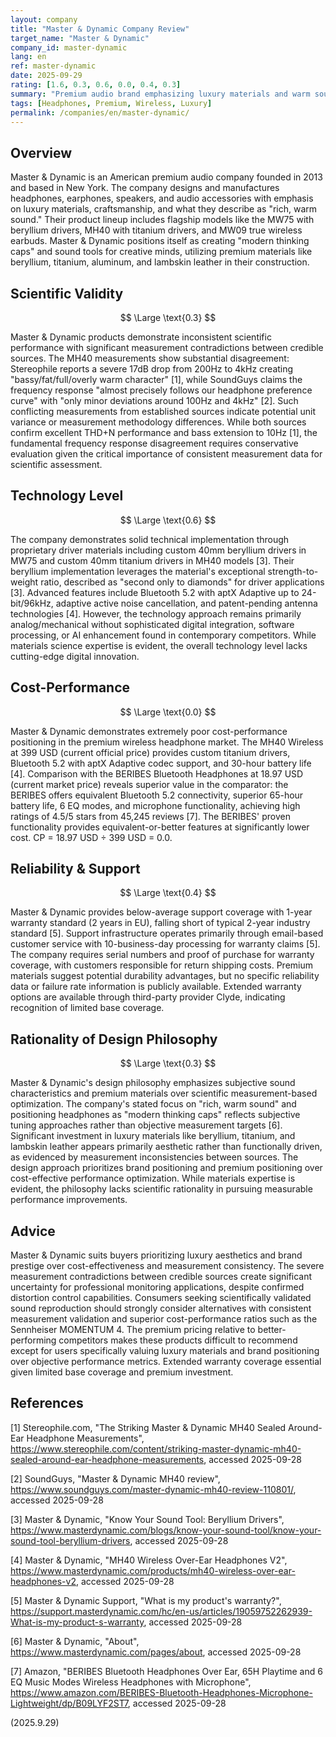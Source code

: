 ```yaml
---
layout: company
title: "Master & Dynamic Company Review"
target_name: "Master & Dynamic"
company_id: master-dynamic
lang: en
ref: master-dynamic
date: 2025-09-29
rating: [1.6, 0.3, 0.6, 0.0, 0.4, 0.3]
summary: "Premium audio brand emphasizing luxury materials and warm sound signature, but with limited scientific measurement focus and problematic frequency response characteristics"
tags: [Headphones, Premium, Wireless, Luxury]
permalink: /companies/en/master-dynamic/
---
```


## Overview

Master & Dynamic is an American premium audio company founded in 2013 and based in New York. The company designs and manufactures headphones, earphones, speakers, and audio accessories with emphasis on luxury materials, craftsmanship, and what they describe as "rich, warm sound." Their product lineup includes flagship models like the MW75 with beryllium drivers, MH40 with titanium drivers, and MW09 true wireless earbuds. Master & Dynamic positions itself as creating "modern thinking caps" and sound tools for creative minds, utilizing premium materials like beryllium, titanium, aluminum, and lambskin leather in their construction.

## Scientific Validity

$$ \Large \text{0.3} $$

Master & Dynamic products demonstrate inconsistent scientific performance with significant measurement contradictions between credible sources. The MH40 measurements show substantial disagreement: Stereophile reports a severe 17dB drop from 200Hz to 4kHz creating "bassy/fat/full/overly warm character" [1], while SoundGuys claims the frequency response "almost precisely follows our headphone preference curve" with "only minor deviations around 100Hz and 4kHz" [2]. Such conflicting measurements from established sources indicate potential unit variance or measurement methodology differences. While both sources confirm excellent THD+N performance and bass extension to 10Hz [1], the fundamental frequency response disagreement requires conservative evaluation given the critical importance of consistent measurement data for scientific assessment.

## Technology Level

$$ \Large \text{0.6} $$

The company demonstrates solid technical implementation through proprietary driver materials including custom 40mm beryllium drivers in MW75 and custom 40mm titanium drivers in MH40 models [3]. Their beryllium implementation leverages the material's exceptional strength-to-weight ratio, described as "second only to diamonds" for driver applications [3]. Advanced features include Bluetooth 5.2 with aptX Adaptive up to 24-bit/96kHz, adaptive active noise cancellation, and patent-pending antenna technologies [4]. However, the technology approach remains primarily analog/mechanical without sophisticated digital integration, software processing, or AI enhancement found in contemporary competitors. While materials science expertise is evident, the overall technology level lacks cutting-edge digital innovation.

## Cost-Performance

$$ \Large \text{0.0} $$

Master & Dynamic demonstrates extremely poor cost-performance positioning in the premium wireless headphone market. The MH40 Wireless at 399 USD (current official price) provides custom titanium drivers, Bluetooth 5.2 with aptX Adaptive codec support, and 30-hour battery life [4]. Comparison with the BERIBES Bluetooth Headphones at 18.97 USD (current market price) reveals superior value in the comparator: the BERIBES offers equivalent Bluetooth 5.2 connectivity, superior 65-hour battery life, 6 EQ modes, and microphone functionality, achieving high ratings of 4.5/5 stars from 45,245 reviews [7]. The BERIBES' proven functionality provides equivalent-or-better features at significantly lower cost. CP = 18.97 USD ÷ 399 USD = 0.0.

## Reliability & Support

$$ \Large \text{0.4} $$

Master & Dynamic provides below-average support coverage with 1-year warranty standard (2 years in EU), falling short of typical 2-year industry standard [5]. Support infrastructure operates primarily through email-based customer service with 10-business-day processing for warranty claims [5]. The company requires serial numbers and proof of purchase for warranty coverage, with customers responsible for return shipping costs. Premium materials suggest potential durability advantages, but no specific reliability data or failure rate information is publicly available. Extended warranty options are available through third-party provider Clyde, indicating recognition of limited base coverage.

## Rationality of Design Philosophy

$$ \Large \text{0.3} $$

Master & Dynamic's design philosophy emphasizes subjective sound characteristics and premium materials over scientific measurement-based optimization. The company's stated focus on "rich, warm sound" and positioning headphones as "modern thinking caps" reflects subjective tuning approaches rather than objective measurement targets [6]. Significant investment in luxury materials like beryllium, titanium, and lambskin leather appears primarily aesthetic rather than functionally driven, as evidenced by measurement inconsistencies between sources. The design approach prioritizes brand positioning and premium positioning over cost-effective performance optimization. While materials expertise is evident, the philosophy lacks scientific rationality in pursuing measurable performance improvements.

## Advice

Master & Dynamic suits buyers prioritizing luxury aesthetics and brand prestige over cost-effectiveness and measurement consistency. The severe measurement contradictions between credible sources create significant uncertainty for professional monitoring applications, despite confirmed distortion control capabilities. Consumers seeking scientifically validated sound reproduction should strongly consider alternatives with consistent measurement validation and superior cost-performance ratios such as the Sennheiser MOMENTUM 4. The premium pricing relative to better-performing competitors makes these products difficult to recommend except for users specifically valuing luxury materials and brand positioning over objective performance metrics. Extended warranty coverage essential given limited base coverage and premium investment.

## References

[1] Stereophile.com, "The Striking Master & Dynamic MH40 Sealed Around-Ear Headphone Measurements", https://www.stereophile.com/content/striking-master-dynamic-mh40-sealed-around-ear-headphone-measurements, accessed 2025-09-28

[2] SoundGuys, "Master & Dynamic MH40 review", https://www.soundguys.com/master-dynamic-mh40-review-110801/, accessed 2025-09-28

[3] Master & Dynamic, "Know Your Sound Tool: Beryllium Drivers", https://www.masterdynamic.com/blogs/know-your-sound-tool/know-your-sound-tool-beryllium-drivers, accessed 2025-09-28

[4] Master & Dynamic, "MH40 Wireless Over-Ear Headphones V2", https://www.masterdynamic.com/products/mh40-wireless-over-ear-headphones-v2, accessed 2025-09-28

[5] Master & Dynamic Support, "What is my product's warranty?", https://support.masterdynamic.com/hc/en-us/articles/19059752262939-What-is-my-product-s-warranty, accessed 2025-09-28

[6] Master & Dynamic, "About", https://www.masterdynamic.com/pages/about, accessed 2025-09-28

[7] Amazon, "BERIBES Bluetooth Headphones Over Ear, 65H Playtime and 6 EQ Music Modes Wireless Headphones with Microphone", https://www.amazon.com/BERIBES-Bluetooth-Headphones-Microphone-Lightweight/dp/B09LYF2ST7, accessed 2025-09-28

(2025.9.29)